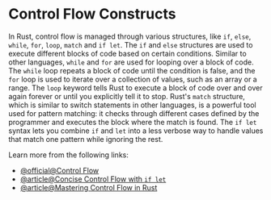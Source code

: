 # Control Flow Constructs

In Rust, control flow is managed through various structures, like `if`, `else`, `while`, `for`, `loop`, `match` and `if let`. The `if` and `else` structures are used to execute different blocks of code based on certain conditions. Similar to other languages, `while` and `for` are used for looping over a block of code. The `while` loop repeats a block of code until the condition is false, and the `for` loop is used to iterate over a collection of values, such as an array or a range. The `loop` keyword tells Rust to execute a block of code over and over again forever or until you explicitly tell it to stop. Rust's `match` structure, which is similar to switch statements in other languages, is a powerful tool used for pattern matching: it checks through different cases defined by the programmer and executes the block where the match is found. The `if let` syntax lets you combine `if` and `let` into a less verbose way to handle values that match one pattern while ignoring the rest.

Learn more from the following links:

- [@official@Control Flow](https://doc.rust-lang.org/book/ch03-05-control-flow.html)
- [@article@Concise Control Flow with `if let`](https://rust-book.cs.brown.edu/ch06-03-if-let.html)
- [@article@Mastering Control Flow in Rust](https://dev.to/iamdipankarpaul/mastering-control-flow-in-rust-36fd)